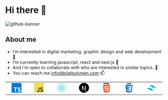 # Hi there 👋
![github-banner](https://user-images.githubusercontent.com/30315981/224513075-2d8ffaab-15ad-4b2c-94ea-05390f6d44ba.png)

## About me

- I’m interested in digital marketing, graphic design and web development 👀 
- I’m currently learning javascript, react and next.js 🌱 
- And i'm open to collaborate with who are interested in similar topics. 💞️ 
- You can reach me info@bilalturkmen.com 📫 

 <table>
      <tr>
        <td align="center" width="60">
          <a href="#bilal-lang">
            <img
              src="./dev/typescript.svg"
              width="32"
              height="32"
              alt="TypeScript"
            />
          </a>
        </td>
        <td align="center" width="60">
          <a href="#bilal-lang">
            <img
              src="./dev/javascript.svg"
              width="32"
              height="32"
              alt="JavaScript"
          /></a>
        </td>
        <td align="center" width="60">
          <a href="#bilal-lang">
            <img src="./dev/react.svg" width="32" height="32" alt="React"
          /></a>
        </td>
        <td align="center" width="60">
          <a href="#bilal-lang">
            <img src="./dev/nextjs.svg" width="32" height="32" alt="Next.js"
          /></a>
        </td>
        <td align="center" width="60">
          <a href="#bilal-lang">
            <img src="./dev/html5.svg" width="32" height="32" alt="HTML"
          /></a>       
        </td>
        <td align="center" width="60">
          <a href="#bilal-lang">
            <img src="./dev/css3.svg" width="32" height="32" alt="CSS"
          /></a>      
        </td>
        <td align="center" width="60">
          <a href="#bilal-lang">
            <img src="./dev/tailwind.svg" width="32" height="32" alt="Tailwind"
          /></a>       
        </td>
      </tr>
    </table>


<!---
bilalturkmen/bilalturkmen is a ✨ special ✨ repository because its `README.md` (this file) appears on your GitHub profile.
You can click the Preview link to take a look at your changes.
--->
